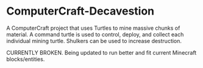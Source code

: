 # ComputerCraft-Decavestion
A ComputerCraft project that uses Turtles to mine massive chunks of material. A command turtle is used to control, deploy, and collect each individual mining turtle. Shulkers can be used to increase destruction.

CURRENTLY BROKEN. Being updated to run better and fit current Minecraft blocks/entities.
